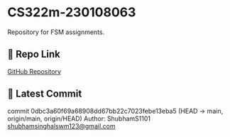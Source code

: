 # CS322m-230108063

Repository for FSM assignments.

## 🔗 Repo Link
[GitHub Repository](https://github.com/ShubhamS1101/CS322m-230108063)

## 📝 Latest Commit
commit 0dbc3a60f69a68908dd67bb22c7023febe13eba5 (HEAD -> main, origin/main, origin/HEAD)
Author: ShubhamS1101 <shubhamsinghalswm123@gmail.com>
